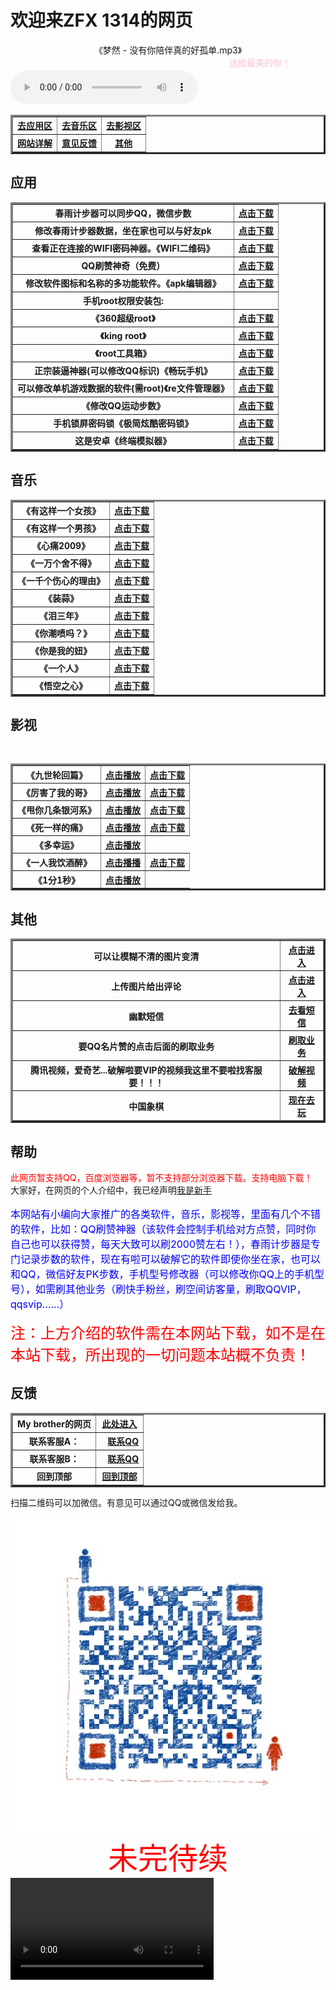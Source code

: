<!--
<html>  
<body>  
    <canvas id="can" width="400" height="400" style="background: Black"></canvas>  
    <script>  
        var sn = [ 42, 41 ], dz = 43, fx = 1, n, ctx = document.getElementById("can").getContext("2d");  
        function draw(t, c) {  
            ctx.fillStyle = c;  
            ctx.fillRect(t % 20 * 20 + 1, ~~(t / 20) * 20 + 1, 18, 18);  
        }  
        document.onkeydown = function(e) {  
            fx = sn[1] - sn[0] == (n = [ -1, -20, 1, 20 ][(e || event).keyCode - 37] || fx) ? fx : n  
        };  
        !function() {  
            sn.unshift(n = sn[0] + fx);  
            if (sn.indexOf(n, 1) > 0 || n<0||n>399 || fx == 1 && n % 20 == 0 || fx == -1 && n % 20 == 19)  
                return alert("游戏结束");  
            draw(n, "Lime");  
            if (n == dz) {  
                while (sn.indexOf(dz = ~~(Math.random() * 400)) >= 0);  
                draw(dz, "Yellow");  
            } else  
                draw(sn.pop(), "Black");  
                setTimeout(arguments.callee, 130);  
        }();  
    </script>  
</body>  
</html>
-->


<h1>欢迎来ZFX 1314的网页</h1>
<!--
<body bgcolor="pink"></body>
-->
<body background="img/jpg/1515284947513.jpeg">







<center>《梦然 - 没有你陪伴真的好孤单.mp3》<marquee><font color="pink">送给最美的你！</font></marquee></center>
<div class="post-preview">
<audio controls="controls" height="100" width="100">  <source src="img/music/梦然 - 没有你陪伴真的好孤单.mp3" type="audio/mp3"></audio>



<center>
<table border="3" >
<tr>
<th><a href="#C1">去应用区</a></th>
<th><a href="#C2">去音乐区</a></th>
<th><a href="#C3">去影视区</a></th>
</tr>
<tr>
<th><a href="#C4">网站详解</a></th>
<th><a href="#C5">意见反馈</a></th>
<th><a href="#C6">其他</a></th>
</tr>
</table>
</center>  

<a name="C1"><h2>应用</h2></a>
<center>
<table border="3" >
<tr>
<th>春雨计步器可以同步QQ，微信步数</th>
<th><a href="img/春雨计步器_2.3.0.apk">点击下载</a></th>
</tr>
<tr>
<th>修改春雨计步器数据，坐在家也可以与好友pk</th>
<th><a href="img/春雨步数修改器_1.0.apk">点击下载</a></th>
</tr>
<tr>
<th>查看正在连接的WIFI密码神器。《WIFI二维码》</th>
<th><a href="img/com.eoe.wifishare.apk">点击下载</a></th>
</tr>
<tr>
<th>QQ刷赞神奇（免费）</th>
<th><a href="img/名片点点_1.4.6.apk">点击下载</a></th>
</tr>
	
<tr>
<th>修改软件图标和名称的多功能软件。《apk编辑器》</th>
<th><a href="img/apk_editor_pro.apk">点击下载</a></th>
</tr>

<tr>
<th>手机root权限安装包:</th>
<th></th>
</tr>

<tr>
<th>《360超级root》</th>
<th><a href="img/com.qihoo.permmgr_8.0.1.1_liqucn.com.apk">点击下载</a></th>
</tr>

<tr>
<th>《king root》</th>
<th><a href="img/KingRoot-一键权限获取，授权管理.apk">点击下载</a></th>
</tr>

<tr>
<th>《root工具箱》</th>
<th><a href="img/RootEssentials_downcc.apk">点击下载</a></th>
</tr>

<tr>
<th>正宗装逼神器(可以修改QQ标识)《畅玩手机》</th>
<th><a href="img/1788510.apk">点击下载</a></th>
</tr>

<tr>
<th>可以修改单机游戏数据的软件(需root)《re文件管理器》</th>
<th><a href="img/RE管理器 rootexplorer.apk">点击下载</a></th>
</tr>

<tr>
<th>《修改QQ运动步数》</th>
<th><a href="img/3f09c387bd23b1f609136ca0a5271862-152055-o_1bpiltb391fs0soe1fco4hn1s7sq-uid-1065.apk">点击下载</a></th>
</tr>

<tr>
<th>手机锁屏密码锁《极简炫酷密码锁》</th>
<th><a href="img/com.tpad.change.unlock.ji1jian1xuan4ku4op.apk">点击下载</a></th>
</tr>

<tr>
<th>这是安卓《终端模拟器》</th>
<th><a href="img/com.termux.apk" download="com.termux.apk">点击下载</a></th>
</tr>
	

</table>
</center>

<a name="C2"><h2>音乐</h2></a>
<table border="3" >
<tr>
<th>《有这样一个女孩》</th>
<th><a href="img/music/徐子洋、杨浩宇 - 有这样一个女孩.mp3">点击下载</a></th>

</tr>
	
<tr>
<th>《有这样一个男孩》</th>
<th><a href="img/music/网络歌手 - 有这样一个男孩 (张会玩).mp3">点击下载</a></th>

</tr>
	
<tr>
<th>《心痛2009》</th>
<th><a href="img/music/群星 - 心痛2009.mp3">点击下载</a></th>

</tr>

<tr>
<th>《一万个舍不得》</th>
<th><a href="img/music/庄心妍、祁隆 - 一万个舍不得(1).mp3">点击下载</a></th>


</tr>

<tr>
<th>《一千个伤心的理由》</th>
<th><a href="img/music/张学友 - 一千个伤心的理由.mp3">点击下载</a></th>


</tr>

<tr>
<th>《装蒜》</th>
<th><a href="img/music/蒋蒋 - 装蒜.mp3">点击下载</a></th>

</tr>

<tr>
<th>《泪三年》</th>
<th><a href="img/music/Mc阿哲 - 泪三年.mp3">点击下载</a></th>

</tr>

<tr>
<th>《你潮喷吗？》</th>
<th><a href="img/music/马天乐 - 你潮喷吗.MP3">点击下载</a></th>

</tr>

<tr>
<th>《你是我的妞》</th>
<th><a href="img/music/老猫 - 你是我的妞.mp3">点击下载</a></th>

</tr>

<tr>
<th>《一个人》</th>
<th><a href="img/music/吴靖怡 - 一个人.MP3">点击下载</a></th>
</tr>

<tr>
<th>《悟空之心》</th>
<th><a href="img/music/MC七星 - 悟空之心 [mqms].mp3">点击下载</a></th>
</tr>
</table>




<a name="C3"><h2>影视</h2></a>
<table border="3" >
<tr>
<th>《九世轮回篇》</th>
<th><a href="http://toutiao.com/group/6472225886547477005/?iid=16393968975&app=news_article&utm_source=copy_link&utm_medium=android&utm_campaign=client_share" alt="点击跳转">点击播放</a></th>
<th><a href="img/flash/九世轮回篇(KTV版)-art--MC冰鑫--art-293834d184605b8ae2a8f9fa191800e2.mp4">点击下载</a></th>
</tr>
<tr>
<th>《厉害了我的哥》</th>
<th><a href="http://m.xiguashipin.cn/group/6472233100041519630/?iid=15774418255&app=video_article&utm_source=copy_link&utm_medium=android&utm_campaign=client_share" alt="点击跳转">点击播放</a></th> <th><a href="img/flash/厉害了我的哥-art--帅少--art-8c99c8542aba31c2a5446f5a6f671243.mp4">点击下载</a></th>
</tr>
<tr>
<th>《甩你几条银河系》</th>
<th><a href="http://m.xiguavideo.cn/group/6472323160178950670/?iid=15774418255&app=video_article&utm_source=copy_link&utm_medium=android&utm_campaign=client_share" alt="点击跳转">点击播放</a></th>
<th><a href="img/flash/甩你几条银河系-art--MC天佑--art-2cf03f10b897121bfea95bd103685fa2.mp4">点击下载</a></th>
</tr>
<tr>
<th>《死一样的痛》</th>
<th><a href="http://t2.kugou.com/5gYIOccrAV3" alt="点击跳转">点击播放</a></th>
<th><a href="img/flash/死一样的痛过-art--MC梦、Mellow--art-4c6728d32bd34c89a67f1f0a66bebf45.mp4">点击下载</a></th>
</tr>
<tr>
<th>《多幸运》</th>
<th><a href="http://m.xiguavideo.cn/group/6479004933306712589/?iid=17901884432&app=video_article&utm_source=copy_link&utm_medium=android&utm_campaign=client_share" alt="点击跳转">点击播放</a></th>     
</tr>
<tr>
<th>《一人我饮酒醉》</th>
<th><a href="http://toutiao.com/group/6479000971534926349/?iid=16393968975&app=news_article&utm_source=copy_link&utm_medium=android&utm_campaign=client_share" alt="点击跳转">点击播播</a></th>
<th><a href="img/flash/一人饮酒醉-art--大鹏、MC天佑--art-d3935be27c2557ebd7c882ae74b2f4d3.mp4">点击下载</a></th>
</tr>
<tr>
<th>《1分1秒》</th>
<th><a href="http://t1.kugou.com/5gX8edbrAV3" alt="点击跳转">点击播放</a></th>
</tr>
</table>

<a name="C6"><h2>其他</h2></a>
<center>
<table border="3" >
<tr>
<th>可以让模糊不清的图片变清</th>
<th><a href="http://bigjpg.com/" alt="图片变清">点击进入</a></th>
</tr>
<tr>
<th>上传图片给出评论</th>
<th><a href="http://kan.msxiaobing.com/imagegame/portal?task=beauty&phase=2&key=UnPbcPI0EjQTcygzmTAANFIzWTdwNBN2UDMuMRwwQnQnAA&feid=71e035c0b9344dd5a63aff0051d2a1d4&ftid=cab4f198325da7449f810aa43399551c" alt="可以对图片评论">点击进入</a></th>
</tr>
<tr>
<th>幽默短信</th>
<th><a href="https://zfx521wjy.github.io/521" alt="点击跳转">去看短信</a>
</th>
</tr>

<tr>
<th>要QQ名片赞的点击后面的刷取业务</th>
<th><a href="http://ZFX.556DS.CN" alt="点击跳转">刷取业务</a></th>
</tr>
<tr>
<th>腾讯视频，爱奇艺...破解啦要VIP的视频我这里不要啦找客服要！！！</th>
<th><a href="http://www.5ifxw.com/vip/" alt="看免费视频">破解视频</a></th>
</tr>
<tr>
	<th>中国象棋</th>
	<th><a href="http://www.html5tricks.com/demo/jiaoben1765/index.html" alt="中国象棋">现在去玩</a></th>
	</tr>
</table>
</center>



<a name="C4"><h2>帮助</h2></a>
<font color="red">此网页暂支持QQ，百度浏览器等，暂不支持部分浏览器下载。支持电脑下载！</font><br>
大家好，在网页的个人介绍中，我已经声明<ins>我是新手</ins>
<font color="blue" size="3"><p>本网站有小编向大家推广的各类软件，音乐，影视等，里面有几个不错的软件，比如：QQ刷赞神器（该软件会控制手机给对方点赞，同时你自己也可以获得赞，每天大致可以刷2000赞左右！），春雨计步器是专门记录步数的软件，现在有啦可以破解它的软件即使你坐在家，也可以和QQ，微信好友PK步数，手机型号修改器（可以修改你QQ上的手机型号），如需刷其他业务（刷快手粉丝，刷空间访客量，刷取QQVIP，qqsvip……）</p></font>
<font color="red" size="5">注：上方介绍的软件需在本网站下载，如不是在本站下载，所出现的一切问题本站概不负责！</font>




<a name="C5"><h2>反馈</h2></a>
<center>
<table border="3" >
<tr>
<th>My brother的网页</th>
<th><a href="https://zfb132.github.io" title="点击跳转">此处进入</a></th>
</tr>
<tr>
<th>联系客服A：</th>
<th>
<html manifest="">
<head>
    <meta charset="UTF-8">
<meta name="viewport" content="width=device-width, initial-scale=1.0, maximum-scale=1.0, minimum-scale=1.0, user-scalable=no">
    <title>QQ Test</title>
</head>
<body>
    <a href="mqqwpa://im/chat?chat_type=wpa&uin=2675699284&version=1&src_type=web&web_src=oicqzone.com">联系QQ</a>
</body>
	</html>

</th>
	</tr>
<tr>
	<th>联系客服B：</th>
	<th>
<html manifest="">
<head>
    <meta charset="UTF-8">
<meta name="viewport" content="width=device-width, initial-scale=1.0, maximum-scale=1.0, minimum-scale=1.0, user-scalable=no">
    <title>QQ Test</title>
</head>
<body>
    <a href="mqqwpa://im/chat?chat_type=wpa&uin=2810913277&version=1&src_type=web&web_src=oicqzone.com">联系QQ</a>
</body>
		</html></th>
	</tr>
<tr><th>回到顶部</th>
<th><a href="#">回到顶部</a></th>
</tr>
</table>
</center>

<p>扫描二维码可以加微信。有意见可以通过QQ或微信发给我。</p>
<a href="img/jpg/我爱你.jpg"><img src="img/jpg/我爱你.jpg"/></a>
<center><font color="red" size="10">未完待续</font></center>
<video src="img/flash/多幸运-art--十年华语流行--art-10bbe47ae3ae0704a9d212a7d96f2bd2.mp4" controls width="325px" heigt="120px"></video> 



  

